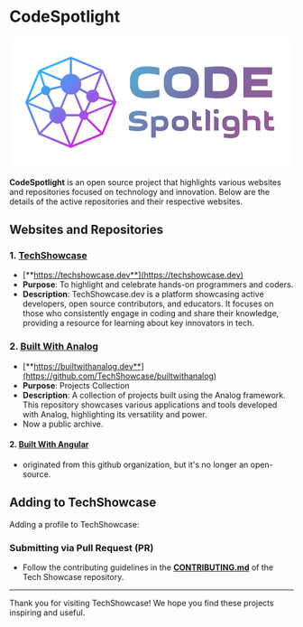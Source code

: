 # CodeSpotlight

![CodeSpotlight](/profile/logo-narrow.png)

**CodeSpotlight** is an open source project that highlights various websites and repositories focused on technology and innovation. Below are the details of the active repositories and their respective websites.

## Websites and Repositories

### 1. [TechShowcase](https://github.com/CodeSpotlight/techshwocase)
- [**https://techshowcase.dev**](https://techshowcase.dev)
- **Purpose**: To highlight and celebrate hands-on programmers and coders.
- **Description**: TechShowcase.dev is a platform showcasing active developers, open source contributors, and educators. It focuses on those who consistently engage in coding and share their knowledge, providing a resource for learning about key innovators in tech.

### 2. [Built With Analog](https://builtwithanalog.dev)
- [**https://builtwithanalog.dev**](https://github.com/TechShowcase/builtwithanalog)
- **Purpose**: Projects Collection
- **Description**: A collection of projects built using the Analog framework. This repository showcases various applications and tools developed with Analog, highlighting its versatility and power.
- Now a public archive.

#### 2. [Built With Angular](https://builtwithangular.dev)
- originated from this github organization, but it's no longer an open-source.

## Adding to TechShowcase

Adding a profile to TechShowcase:

### Submitting via Pull Request (PR)

- Follow the contributing guidelines in the [**CONTRIBUTING.md**](https://github.com/TechShowcase/techshowcase/blob/main/CONTRIBUTING.md) of the Tech Showcase repository.

---

Thank you for visiting TechShowcase! We hope you find these projects inspiring and useful.